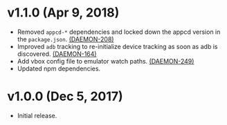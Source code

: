 # v1.1.0 (Apr 9, 2018)

 * Removed `appcd-*` dependencies and locked down the appcd version in the `package.json`.
   [(DAEMON-208)](https://jira.appcelerator.org/browse/DAEMON-208)
 * Improved `adb` tracking to re-initialize device tracking as soon as adb is discovered.
   [(DAEMON-164)](https://jira.appcelerator.org/browse/DAEMON-164)
 * Add vbox config file to emulator watch paths.
   [(DAEMON-249)](https://jira.appcelerator.org/browse/DAEMON-249)
 * Updated npm dependencies.

# v1.0.0 (Dec 5, 2017)

 * Initial release.
